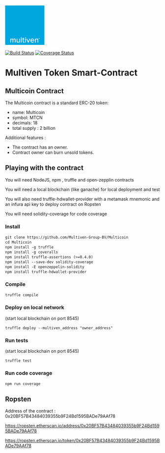 ![image](assets/logo-multiven.png)

[![Build Status](https://travis-ci.org/Multiven-Group-BV/Multicoin.svg?branch=master)](https://travis-ci.org/Multiven-Group-BV/Multicoin)
[![Coverage Status](https://coveralls.io/repos/github/Multiven-Group-BV/Multicoin/badge.svg?branch=master)](https://coveralls.io/github/Multiven-Group-BV/Multicoin?branch=master)
# Multiven Token Smart-Contract

## Multicoin Contract

The Multicoin contract is a standard ERC-20 token:
 - name: Multicoin
 - symbol: MTCN
 - decimals: 18
 - total supply : 2 billion

Additional features :

 - The contract has an owner.
 - Contract owner can burn unsold tokens.
 

## Playing with the contract

You will need NodeJS, npm , truffle and open-zepplin contracts

You will need a local blockchain (like ganache) for local deployment and test

You will also need truffle-hdwallet-provider with a metamask mnemonic and an infura api key to deploy contract on Ropsten 

You will need solidity-coverage for code coverage

### Install

```
git clone https://github.com/Multiven-Group-BV/Multicoin
cd Multicoin
npm install -g truffle
npm install -g coveralls
npm install truffle-assertions (>=0.4.0)
npm install --save-dev solidity-coverage
npm install -E openzeppelin-solidity
npm install truffle-hdwallet-provider
```

### Compile
```
truffle compile
```
### Deploy on local network
(start local blockchain on port 8545)
```
truffle deploy --multiven_address "owner_address"
```

### Run tests
(start local blockchain on port 8545)
```
truffle test
```
### Run code coverage
```
npm run coverage
```
## Ropsten 
Address of the contract : 0x20BF57B43484039355b9F24Bd1595BADe79AAf78

https://ropsten.etherscan.io/address/0x20BF57B43484039355b9F24Bd1595BADe79AAf78

https://ropsten.etherscan.io/token/0x20BF57B43484039355b9F24Bd1595BADe79AAf78
